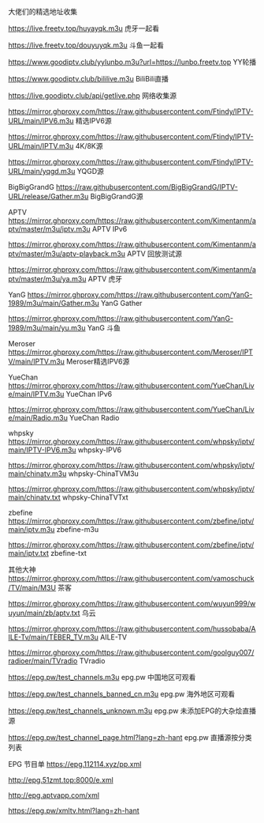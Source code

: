 大佬们的精选地址收集

https://live.freetv.top/huyayqk.m3u    虎牙一起看

https://live.freetv.top/douyuyqk.m3u    斗鱼一起看

https://www.goodiptv.club/yylunbo.m3u?url=https://lunbo.freetv.top    YY轮播

https://www.goodiptv.club/bililive.m3u    BiliBili直播

https://live.goodiptv.club/api/getlive.php    网络收集源

https://mirror.ghproxy.com/https://raw.githubusercontent.com/Ftindy/IPTV-URL/main/IPV6.m3u    精选IPV6源

https://mirror.ghproxy.com/https://raw.githubusercontent.com/Ftindy/IPTV-URL/main/IPTV.m3u    4K/8K源

https://mirror.ghproxy.com/https://raw.githubusercontent.com/Ftindy/IPTV-URL/main/yqgd.m3u    YQGD源

BigBigGrandG
https://raw.githubusercontent.com/BigBigGrandG/IPTV-URL/release/Gather.m3u    BigBigGrandG源

APTV
https://mirror.ghproxy.com/https://raw.githubusercontent.com/Kimentanm/aptv/master/m3u/iptv.m3u    APTV IPv6

https://mirror.ghproxy.com/https://raw.githubusercontent.com/Kimentanm/aptv/master/m3u/aptv-playback.m3u    APTV 回放测试源

https://mirror.ghproxy.com/https://raw.githubusercontent.com/Kimentanm/aptv/master/m3u/ya.m3u    APTV 虎牙

YanG
https://mirror.ghproxy.com/https://raw.githubusercontent.com/YanG-1989/m3u/main/Gather.m3u    YanG Gather

https://mirror.ghproxy.com/https://raw.githubusercontent.com/YanG-1989/m3u/main/yu.m3u    YanG 斗鱼

Meroser
https://mirror.ghproxy.com/https://raw.githubusercontent.com/Meroser/IPTV/main/IPTV.m3u    Meroser精选IPV6源

YueChan
https://mirror.ghproxy.com/https://raw.githubusercontent.com/YueChan/Live/main/IPTV.m3u    YueChan IPv6

https://mirror.ghproxy.com/https://raw.githubusercontent.com/YueChan/Live/main/Radio.m3u    YueChan Radio

whpsky
https://mirror.ghproxy.com/https://raw.githubusercontent.com/whpsky/iptv/main/IPTV-IPV6.m3u    whpsky-IPV6

https://mirror.ghproxy.com/https://raw.githubusercontent.com/whpsky/iptv/main/chinatv.m3u    whpsky-ChinaTVM3u

https://mirror.ghproxy.com/https://raw.githubusercontent.com/whpsky/iptv/main/chinatv.txt    whpsky-ChinaTVTxt

zbefine
https://mirror.ghproxy.com/https://raw.githubusercontent.com/zbefine/iptv/main/iptv.m3u    zbefine-m3u

https://mirror.ghproxy.com/https://raw.githubusercontent.com/zbefine/iptv/main/iptv.txt    zbefine-txt

其他大神
https://mirror.ghproxy.com/https://raw.githubusercontent.com/vamoschuck/TV/main/M3U    茶客

https://mirror.ghproxy.com/https://raw.githubusercontent.com/wuyun999/wuyun/main/zb/aptv.txt    乌云

https://mirror.ghproxy.com/https://raw.githubusercontent.com/hussobaba/AILE-Tv/main/TEBER_TV.m3u    AILE-TV

https://mirror.ghproxy.com/https://raw.githubusercontent.com/goolguy007/radioer/main/TVradio    TVradio

https://epg.pw/test_channels.m3u    epg.pw 中国地区可观看

https://epg.pw/test_channels_banned_cn.m3u    epg.pw 海外地区可观看

https://epg.pw/test_channels_unknown.m3u    epg.pw 未添加EPG的大杂烩直播源

https://epg.pw/test_channel_page.html?lang=zh-hant    epg.pw 直播源按分类列表

EPG 节目单
https://epg.112114.xyz/pp.xml

http://epg.51zmt.top:8000/e.xml

http://epg.aptvapp.com/xml

https://epg.pw/xmltv.html?lang=zh-hant
